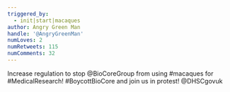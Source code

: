 ```yaml
---
triggered_by:
  - init|start|macaques
author: Angry Green Man
handle: '@AngryGreenMan'
numLoves: 2
numRetweets: 115
numComments: 32
---
```

Increase regulation to stop @BioCoreGroup from using #macaques for #MedicalResearch! #BoycottBioCore and join us in protest! @DHSCgovuk
